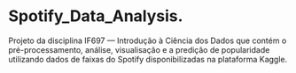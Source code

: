 # Spotify_Data_Analysis.
Projeto da disciplina IF697 — Introdução à Ciência dos Dados que contém o pré-processamento, análise, visualisação e a predição de popularidade utilizando dados de faixas do Spotify disponibilizadas na plataforma Kaggle.
